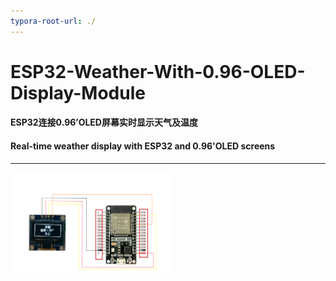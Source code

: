 ```yaml
---
typora-root-url: ./
---
```


# ESP32-Weather-With-0.96-OLED-Display-Module
#### ESP32连接0.96’OLED屏幕实时显示天气及温度

#### Real-time weather display with ESP32 and 0.96'OLED screens

------



<img src="/wiringdiagram.png" alt="wiringdiagram" style="zoom: 25%;" />